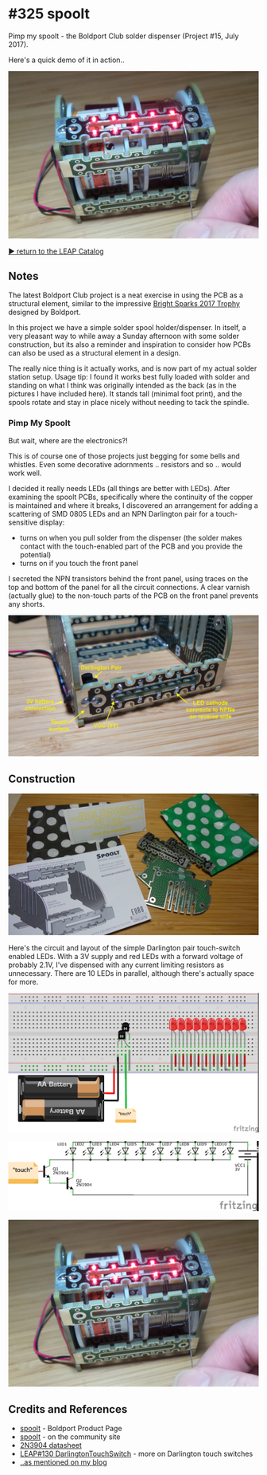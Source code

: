 # #325 spoolt

Pimp my spoolt - the Boldport Club solder dispenser (Project #15, July 2017).

Here's a quick demo of it in action..

[![Build](./assets/spoolt_build.jpg?raw=true)](http://www.youtube.com/watch?v=mSZUleERjIs)

[:arrow_forward: return to the LEAP Catalog](http://leap.tardate.com)

## Notes

The latest Boldport Club project is a neat exercise in using the PCB as a structural element, similar to the impressive
[Bright Sparks 2017 Trophy](https://www.boldport.com/blog/2017/5/13/a-case-stufy-of-designing-a-trophy-for-engineers)
designed by Boldport.

In this project we have a simple solder spool holder/dispenser. In itself, a very pleasant way to while away a Sunday afternoon
with some solder construction, but its also a reminder and inspiration to consider how PCBs can also be
used as a structural element in a design.

The really nice thing is it actually works, and is now part of my actual solder station setup.
Usage tip: I found it works best fully loaded with solder and standing on what I think was originally intended as the back
(as in the pictures I have included here). It stands tall (minimal foot print), and the spools rotate and stay in place nicely without needing to tack the spindle.

### Pimp My Spoolt

But wait, where are the electronics?!

This is of course one of those projects just begging for some bells and whistles. Even some decorative adornments .. resistors and so .. would work well.

I decided it really needs LEDs (all things are better with LEDs). After examining the spoolt PCBs,
specifically where the continuity of the copper is maintained and where it breaks,
I discovered an arrangement for adding a scattering of SMD 0805 LEDs and an NPN Darlington pair for a touch-sensitive display:

* turns on when you pull solder from the dispenser (the solder makes contact with the touch-enabled part of the PCB and you provide the potential)
* turns on if you touch the front panel


I secreted the NPN transistors behind the front panel, using traces on the top and bottom of the panel for all the circuit connections.
A clear varnish (actually glue) to the non-touch parts of the PCB on the front panel prevents any shorts.

![spoolt_circuit_detail](./assets/spoolt_circuit_detail.jpg?raw=true)

## Construction

![spoolt_parts](./assets/spoolt_parts.jpg?raw=true)

Here's the circuit and layout of the simple Darlington pair touch-switch enabled LEDs.
With a 3V supply and red LEDs with a forward voltage of probably 2.1V, I've dispensed with any current limiting resistors as unnecessary.
There are 10 LEDs in parallel, although there's actually space for more.

![Breadboard](./assets/spoolt_bb.jpg?raw=true)

![Schematic](./assets/spoolt_schematic.jpg?raw=true)

![Build](./assets/spoolt_build.jpg?raw=true)

## Credits and References
* [spoolt](https://www.boldport.com/products/spoolt/) - Boldport Product Page
* [spoolt](http://community.boldport.club/projects/p15-spoolt/) - on the community site
* [2N3904 datasheet](http://www.futurlec.com/Transistors/2N3904.shtml)
* [LEAP#130 DarlingtonTouchSwitch](../../Electronics101/DarlingtonTouchSwitch) - more on Darlington touch switches
* [..as mentioned on my blog](http://blog.tardate.com/2017/07/leap325-pimp-my-boldportclub-spoolt.html)

